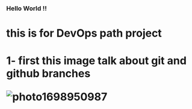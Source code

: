 
 <h3> Hello World !!<h3>

<h1>this is for DevOps path project<h1>
<p>
 1- first this image talk about git and github branches
</p>


![photo1698950987](https://github.com/abdobzx/git_github_gitlab/assets/61870589/41b04a3e-530d-4498-b3c3-63ec0b79031f)
